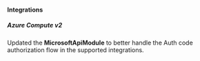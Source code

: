 
#### Integrations
##### Azure Compute v2
Updated the **MicrosoftApiModule** to better handle the Auth code authorization flow in the supported integrations.
